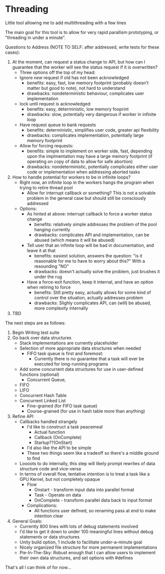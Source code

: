 # Threading
Little tool allowing me to add multithreading with a few lines

The main goal for this tool is to allow for very rapid parallism prototyping, or "threading in under a minute".

Questions to Address (NOTE TO SELF: after addressed, write tests for these cases):
1. At the moment, can request a status change to API, but how can I guarantee that the worker will see the status request if it is overwritten?
   - Three options off the top of my head:
   	- Ignore _new_ request if old has not been acknowledged
   	  - benefits: easy, fast, low memory footprint (probably doesn't matter but good to note), not hard to understand
   	  - drawbacks: nondeterministic behaviour, complicates user implementation
   	- lock until request is acknowledged:
   	  - benefits: easy, deterministic, low memory fooprint
      - drawbacks: slow, potentially very dangerous if worker in infinite loop
    - Have request queue to bank requests
      - benefits: deterministic, simplifies user code, greater api flexibility
      - drawbacks: complicates implementation, potentially large memory footprint
    - Allow for forcing requests:
      - benefits: simple to implement on worker side, fast, depending upon the implmentation may have a large memory footprint (if operating on copy of data to allow for safe abortion)
      - drawbacks: nondeterministic, potentially complicates either user code or implementation when addressing aborted tasks
2. How to handle potential for workers to be in infinite loops?
   - Right now, an infinite loop in the workers hangs the program when trying to retire thread pool
     - Allow for interrupt callback or something? This is not a solvable problem in the general case but should still be consciously addressed  
   - Options:
     - As hinted at above: interrupt callback to force a worker status change
       - benefits: relatively simple addresses the problem of the pool hanging currently
       - drawbacks: complicates API and implementation, can be abused (which means it will be abused)
     - Tell user that an infinite loop will be bad in documentation, and leave it at that
       - benefits: easiest solution, answers the question: "is it reasonable for me to have to worry about this?" With a resounding "NO"
       - drawbacks: doesn't actually solve the problem, just brushes it under the rug
     - Have a force-exit function, keep it internal, and have an option when retiring to force
       - benefits: Still pretty easy, actually allows for some kind of control over the situation, actually addresses problem
       - drawbacks: Slighly complicates API, can (will) be abused, more complexity internally
3. TBD

The next steps are as follows:
1. Begin Writing test suite
2. Go back over data structures
   - Stack implementations are currently placeholder
   - Selection of more appropriate data structures when needed
     - FIFO task queue is first and foremost:
       - Currently there is no guarantee that a task will ever be executed for long-running programs
    - Add some concurrent data structures for use in user-defined functions (optional)
      - Concurrent Queue, 
     - FIFO
     - LIFO
      - Concurrent Hash Table
    - Concurrent Linked List
      - Fine-grained (for FIFO task queue)
      - Course-grained (for use in hash table more than anything)
3. Refine API
   - Callbacks handled strangely
     - I'd like to construct a task peacemeal
       - Actual function
       - Callback (OnComplete)
       - Startup??(OnStart)
     - I'd also like the API to be simple
     - These two things seem like a tradeoff so there's a middle ground to find
   - Loooots to do internally, this step will likely prompt rewrites of data structure code and vice-versa
   - In terms of overall flow, tentative intention is to treat a task like a GPU Kernel, but not completely opaque
     - Flow 
       - Onstart - transform input data into parallel format
       - Task - Operate on data
       - OnComplete - transform parallel data back to input format
     - Complications:
       - All functions user defined, so renaming pass at end to make intention clear
4. General Goals:
   - Currently 800 lines with lots of debug statements involved
   - I'd like to get it down to under 100 meaningful lines without debug statements or data structures
   - Unity build option, 1 include to facilitate under-a-minute goal
   - Nicely organized file structure for more permanent implementations
   - Pie-In-The-Sky: Robust enough that I can allow users to implement their own data structures, and set options with #defines

That's all I can think of for now...